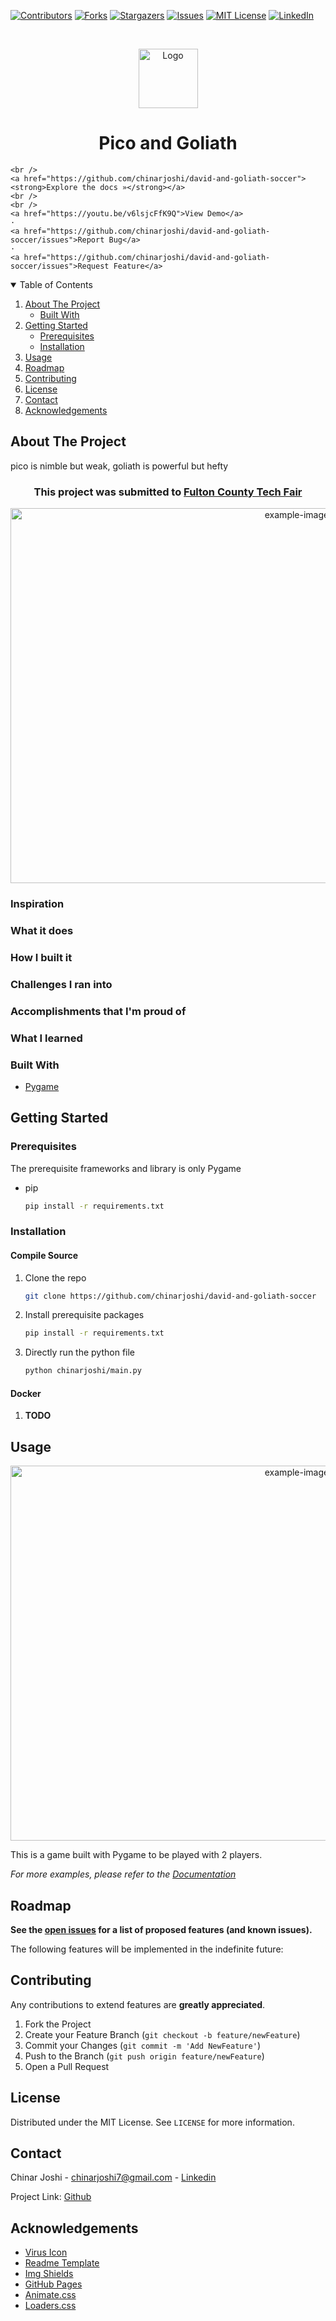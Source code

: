 [![Contributors][contributors-shield]][contributors-url]
[![Forks][forks-shield]][forks-url]
[![Stargazers][stars-shield]][stars-url]
[![Issues][issues-shield]][issues-url]
[![MIT License][license-shield]][license-url]
[![LinkedIn][linkedin-shield]][linkedin-url]

<!-- PROJECT LOGO -->
<br />

<p align="center">
  <a href="https://github.com/chinarjoshi/david-and-goliath-soccer">
    <img src="images/logo.png" alt="Logo" width="95" height="95">
  </a>

  <h1 align="center">Pico and Goliath</h1>

  <p align="center">
    
    <br />
    <a href="https://github.com/chinarjoshi/david-and-goliath-soccer"><strong>Explore the docs »</strong></a>
    <br />
    <br />
    <a href="https://youtu.be/v6lsjcFfK9Q">View Demo</a>
    ·
    <a href="https://github.com/chinarjoshi/david-and-goliath-soccer/issues">Report Bug</a>
    ·
    <a href="https://github.com/chinarjoshi/david-and-goliath-soccer/issues">Request Feature</a>
  </p>
</p>

<!-- TABLE OF CONTENTS -->
<details open="open">
  <summary>Table of Contents</summary>
  <ol>
    <li>
      <a href="#about-the-project">About The Project</a>
      <ul>
        <li><a href="#built-with">Built With</a></li>
      </ul>
    </li>
    <li>
      <a href="#getting-started">Getting Started</a>
      <ul>
        <li><a href="#prerequisites">Prerequisites</a></li>
        <li><a href="#installation">Installation</a></li>
      </ul>
    </li>
    <li><a href="#usage">Usage</a></li>
    <li><a href="#roadmap">Roadmap</a></li>
    <li><a href="#contributing">Contributing</a></li>
    <li><a href="#license">License</a></li>
    <li><a href="#contact">Contact</a></li>
    <li><a href="#acknowledgements">Acknowledgements</a></li>
  </ol>
</details>


<!-- ABOUT THE PROJECT -->
## About The Project
pico is nimble but weak, goliath is powerful but hefty
<h3 align="center">
    This project was submitted to
    <a href="https://www.fultonschools.org/Page/9521/">
        Fulton County Tech Fair
    </a>
</h3>

<p align="center">
  <a href="https://github.com/chinarjoshi/david-and-goliath-soccer">
    <img src="images/deaths.png" alt="example-image" width=900 height=600>
  </a>
</p>


### Inspiration


### What it does


### How I built it


### Challenges I ran into


### Accomplishments that I'm proud of


### What I learned



### Built With

* [Pygame](https://pygame.org/news)


## Getting Started

### Prerequisites

The prerequisite frameworks and library is only Pygame
* pip
  ```sh
  pip install -r requirements.txt
  ```

### Installation

#### Compile Source

1. Clone the repo
   ```sh
   git clone https://github.com/chinarjoshi/david-and-goliath-soccer
   ```
2. Install prerequisite packages
   ```sh
   pip install -r requirements.txt
   ```
4. Directly run the python file
   ```sh
   python chinarjoshi/main.py
   ```

#### Docker

1. __TODO__

<!-- USAGE EXAMPLES -->
## Usage

<p align="center">
  <a href="https://github.com/cjoshi7/DS-Emacs">
    <img src="images/original.png" alt="example-image" width=900 height=600>
  </a>
</p>

This is a game built with Pygame to be played with 2 players.

_For more examples, please refer to the [Documentation](https://github.com/chinarjoshi/david-and-goliath-soccer)_

<!-- ROADMAP -->
## Roadmap

__See the [open issues](https://github.com/chinarjoshi/david-and-goliath-soccer/issues) for a list of proposed features (and known issues).__
<br>

The following features will be implemented in the indefinite future:


<!-- CONTRIBUTING -->
## Contributing

Any contributions to extend features are **greatly appreciated**.

1. Fork the Project
2. Create your Feature Branch (`git checkout -b feature/newFeature`)
3. Commit your Changes (`git commit -m 'Add NewFeature'`)
4. Push to the Branch (`git push origin feature/newFeature`)
5. Open a Pull Request


<!-- LICENSE -->
## License

Distributed under the MIT License. See `LICENSE` for more information.


<!-- CONTACT -->
## Contact

Chinar Joshi - chinarjoshi7@gmail.com - [Linkedin](https://linkedin.com/in/chinar-joshi-905493207/)

Project Link: [Github](https://github.com/chinarjoshi/DS-Emacs)


## Acknowledgements
* [Virus Icon](https://dndi.org/diseases/covid-19/target-product-profile/)
* [Readme Template](https://github.com/othneildrew/Best-README-Template)
* [Img Shields](https://shields.io)
* [GitHub Pages](https://pages.github.com)
* [Animate.css](https://daneden.github.io/animate.css)
* [Loaders.css](https://connoratherton.com/loaders)

<!-- MARKDOWN LINKS & IMAGES -->
<!-- https://www.markdownguide.org/basic-syntax/#reference-style-links -->
[contributors-shield]: https://img.shields.io/github/contributors/chinarjoshi/david-and-goliath-soccer?style=for-the-badge
[contributors-url]: https://github.com/chinarjoshi/david-and-goliath-soccer/graphs/contributors
[forks-shield]: https://img.shields.io/github/forks/chinarjoshi/david-and-goliath-soccer?style=for-the-badge
[forks-url]: https://github.com/chinarjoshi/david-and-goliath-soccer/network/members
[stars-shield]: https://img.shields.io/github/stars/chinarjoshi/david-and-goliath-soccer?style=for-the-badge
[stars-url]: https://github.com/chinarjoshi/david-and-goliath-soccer/stargazers
[issues-shield]: https://img.shields.io/github/issues/chinarjoshi/david-and-goliath-soccer?style=for-the-badge
[issues-url]: https://github.com/chinarjoshi/david-and-goliath-soccer/issues
[license-shield]: https://img.shields.io/github/license/chinarjoshi/david-and-goliath-soccer?style=for-the-badge
[license-url]: https://github.com/chinarjoshi/david-and-goliath-soccer/blob/master/LICENSE
[linkedin-shield]: https://img.shields.io/badge/-LinkedIn-black.svg?style=for-the-badge&logo=linkedin&colorB=555
[linkedin-url]: https://www.linkedin.com/in/chinar-joshi-905493207/
[product-screenshot]: images/screenshot.png
